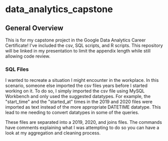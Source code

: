 # data_analytics_capstone

## General Overview

This is for my capstone project in the Google Data Analytics Career Certificate! I've included the csv, SQL scripts, and R scripts. This repository will be linked in my presentation to limit the appendix length while still allowing code review.

### SQL Files

I wanted to recreate a situation I might encounter in the workplace. In this scenario, someone else imported the csv files years before I started working on it. To do so, I simply imported the csv file using MySQL Workbench and only used the suggested datatypes. For example, the "start_time" and the "started_at" times in the 2019 and 2020 files were imported as text instead of the more appropriate DATETIME datatype. This lead to me needing to convert datatypes in some of the queries.

These files are separated into a 2019, 2020, and joins files. The commands have comments explaining what I was attempting to do so you can have a look at my aggregation and cleaning process.
